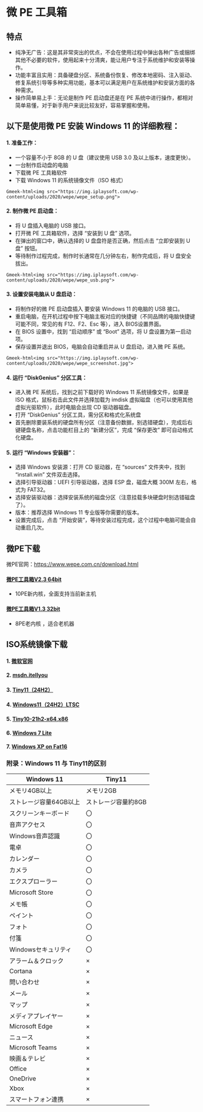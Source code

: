 # 微 PE 工具箱


## 特点
- 纯净无广告：这是其非常突出的优点，不会在使用过程中弹出各种广告或捆绑其他不必要的软件，使用起来十分清爽，能让用户专注于系统维护和安装等操作。
- 功能丰富且实用：具备硬盘分区、系统备份恢复、修改本地密码、注入驱动、修复系统引导等多种实用功能，基本可以满足用户在系统维护和安装方面的各种需求。
- 操作简单易上手：无论是制作 PE 启动盘还是在 PE 系统中进行操作，都相对简单易懂，对于新手用户来说比较友好，容易掌握和使用。


## 以下是使用微 PE 安装 Windows 11 的详细教程：

#### 1. 准备工作：
   - 一个容量不小于 8GB 的 U 盘（建议使用 USB 3.0 及以上版本，速度更快）。
   - 一台制作启动盘的电脑
   - 下载微 PE 工具箱软件
   - 下载 Windows 11 的系统镜像文件（ISO 格式）

`Gmeek-html<img src="https://img.iplaysoft.com/wp-content/uploads/2020/wepe/wepe_setup.png">`

#### 2. 制作微 PE 启动盘：
   - 将 U 盘插入电脑的 USB 接口。
   - 打开微 PE 工具箱软件，选择 “安装到 U 盘” 选项。
   - 在弹出的窗口中，确认选择的 U 盘盘符是否正确，然后点击 “立即安装到 U 盘” 按钮。
   - 等待制作过程完成，制作时长通常在几分钟左右，制作完成后，将 U 盘安全拔出。
 
`Gmeek-html<img src="https://img.iplaysoft.com/wp-content/uploads/2020/wepe/wepe_usb.png">`


#### 3. 设置安装电脑从 U 盘启动：
   - 将制作好的微 PE 启动盘插入 要安装 Windows 11 的电脑的 USB 接口。
   - 重启电脑，在开机过程中按下电脑主板对应的快捷键（不同品牌的电脑快捷键可能不同，常见的有 F12、F2、Esc 等），进入 BIOS设置界面。
   - 在 BIOS 设置中，找到 “启动顺序” 或 “Boot” 选项，将 U 盘设置为第一启动项。
   - 保存设置并退出 BIOS，电脑会自动重启并从 U 盘启动，进入微 PE 系统。

`Gmeek-html<img src="https://img.iplaysoft.com/wp-content/uploads/2020/wepe/wepe_screenshot.jpg">`

#### 4. 运行 “DiskGenius” 分区工具：
   - 进入微 PE 系统后，找到之前下载好的 Windows 11 系统镜像文件，如果是 ISO 格式，鼠标右击此文件并选择加载为 imdisk 虚拟磁盘（也可以使用其他虚拟光驱软件），此时电脑会出现 CD 驱动器磁盘。
   - 打开 “DiskGenius” 分区工具，需分区和格式化系统盘 
   - 首先删除要装系统的硬盘所有分区（注意备份数据，别选错硬盘），完成后右键硬盘名称，点击功能栏目上的 “新建分区”，完成 “保存更改” 即可自动格式化硬盘。


#### 5. 运行 “Windows 安装器”：
   - 选择 Windows 安装源：打开 CD 驱动器，在 “sources” 文件夹中，找到 “install.win” 文件双击选择。
   - 选择引导驱动器：UEFI 引导驱动器，选择 ESP 盘，磁盘大概 300M 左右，格式为 FAT32。
   - 选择安装驱动器：选择安装系统的磁盘分区（注意挂载多块硬盘时别选错磁盘了）。
   - 版本：推荐选择 Windows 11 专业版等你需要的版本。
   - 设置完成后，点击 “开始安装”，等待安装过程完成，这个过程中电脑可能会自动重启几次。


## 微PE下载
微PE官网：https://www.wepe.com.cn/download.html

#### [微PE工具箱V2.3  64bit](https://mirrors.sdu.edu.cn/wepe/WePE_64_V2.3.exe)
  - 10PE新内核，全面支持当前新主机

#### [微PE工具箱V1.3  32bit](https://mirrors.sdu.edu.cn/wepe/WePE_32_V1.3.exe)
  - 8PE老内核 ，适合老机器


## ISO系统镜像下载
#### 1.  [微软官网](https://www.microsoft.com/zh-cn/software-download)
#### 2.  [msdn.itellyou](https://msdn.itellyou.cn/)
#### 3.  [Tiny11（24H2）](https://archive.org/details/tiny11-2409)
#### 4.  [Windows11（24H2）LTSC](https://archive.org/details/26100-ltsc-x64-enus)
#### 5.  [Tiny10-21h2-x64,x86](https://archive.org/details/tiny-10-21h2-x64-2209)
#### 6.  [Windows 7 Lite](https://archive.org/details/windows-7-lite_202403)
#### 7.  [Windows XP on Fat16](https://archive.org/details/windows-xp-on-fat-16)


###  附录：Windows 11 与 Tiny11的区别

Windows 11 | Tiny11
-- | --
メモリ4GB以上 | メモリ2GB
ストレージ容量64GB以上 | ストレージ容量約8GB
スクリーンキーボード | 〇
音声アクセス | 〇
Windows音声認識 | 〇
電卓 | 〇
カレンダー | 〇
カメラ | 〇
エクスプローラー | 〇
Microsoft Store | 〇
メモ帳 | 〇
ペイント | 〇
フォト | 〇
付箋 | 〇
Windowsセキュリティ | 〇
アラーム＆クロック | ×
Cortana | ×
問い合わせ | ×
メール | ×
マップ | ×
メディアプレイヤー | ×
Microsoft Edge | ×
ニュース | ×
Microsoft Teams | ×
映画＆テレビ | ×
Office | ×
OneDrive | ×
Xbox | ×
スマートフォン連携 | ×

